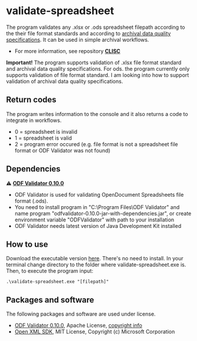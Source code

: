 # validate-spreadsheet
The program validates any .xlsx or .ods spreadsheet filepath according to the their file format standards and according to [archival data quality specifications](https://github.com/Asbjoedt/CLISC/wiki/Archival-Data-Quality). It can be used in simple archival workflows.

* For more information, see repository **[CLISC](https://github.com/Asbjoedt/CLISC)**

**Important!** The program supports validation of .xlsx file format standard and archival data quality specifications. For ods. the program currently only supports validation of file format standard. I am looking into how to support validation of archival data quality specifications.

## Return codes
The program writes information to the console and it also returns a code to integrate in workflows.

* 0 = spreadsheet is invalid
* 1 = spreadsheet is valid
* 2 = program error occured (e.g. file format is not a spreadsheet file format or ODF Validator was not found)

## Dependencies
:warning: **[ODF Validator 0.10.0](https://odftoolkit.org/conformance/ODFValidator.html)**
* ODF Validator is used for validating OpenDocument Spreadsheets file format (.ods).
* You need to install program in "C:\Program Files\ODF Validator" and name program "odfvalidator-0.10.0-jar-with-dependencies.jar", or create environment variable "ODFValidator" with path to your installation
* ODF Validator needs latest version of Java Development Kit installed

## How to use
Download the executable version [here](https://github.com/Asbjoedt/validate-spreadsheet/releases). There's no need to install. In your terminal change directory to the folder where validate-spreadsheet.exe is. Then, to execute the program input:
```
.\validate-spreadsheet.exe "[filepath]"
```

## Packages and software
The following packages and software are used under license.
* [ODF Validator 0.10.0](https://odftoolkit.org/conformance/ODFValidator.html), Apache License, [copyright info](https://github.com/tdf/odftoolkit/blob/master/NOTICE)
* [Open XML SDK](https://github.com/OfficeDev/Open-XML-SDK), MIT License, Copyright (c) Microsoft Corporation
